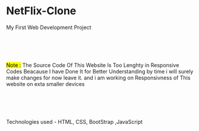 # NetFlix-Clone

My First Web Development Project
<br>
<br>
<br>
<br>
<br>
<br>
<mark>Note :</mark> The Source Code Of This Website Is Too Lenghty in Responsive Codes Beacause I have Done It for Better Understanding
        by time i will surely make changes for now leave it. 
        and i am working on Responsivness of This website on exta smaller devices 
<br>
<br>
<br>
<br>
<br>
<br>
Technologies used - HTML, CSS, BootStrap ,JavaScript
